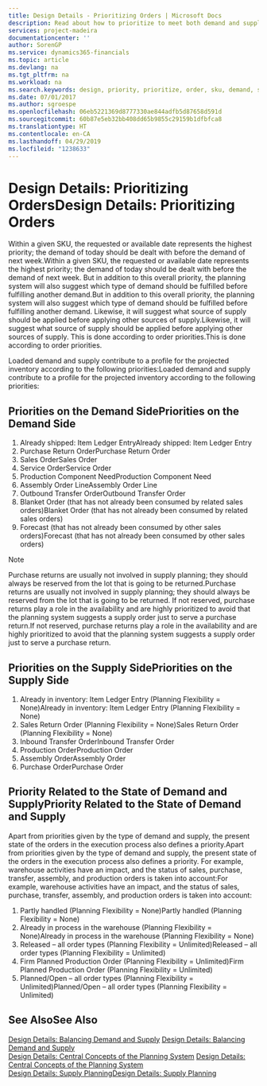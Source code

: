 ```yaml
---
title: Design Details - Prioritizing Orders | Microsoft Docs
description: Read about how to prioritize to meet both demand and supply requirements.
services: project-madeira
documentationcenter: ''
author: SorenGP
ms.service: dynamics365-financials
ms.topic: article
ms.devlang: na
ms.tgt_pltfrm: na
ms.workload: na
ms.search.keywords: design, priority, prioritize, order, sku, demand, supply
ms.date: 07/01/2017
ms.author: sgroespe
ms.openlocfilehash: 06eb5221369d8777330ae844adfb5d87658d591d
ms.sourcegitcommit: 60b87e5eb32bb408dd65b9855c29159b1dfbfca8
ms.translationtype: HT
ms.contentlocale: en-CA
ms.lasthandoff: 04/29/2019
ms.locfileid: "1238633"
---
```

# <a name="design-details-prioritizing-orders"></a><span data-ttu-id="8a666-103">Design Details: Prioritizing Orders</span><span class="sxs-lookup"><span data-stu-id="8a666-103">Design Details: Prioritizing Orders</span></span>
<span data-ttu-id="8a666-104">Within a given SKU, the requested or available date represents the highest priority; the demand of today should be dealt with before the demand of next week.</span><span class="sxs-lookup"><span data-stu-id="8a666-104">Within a given SKU, the requested or available date represents the highest priority; the demand of today should be dealt with before the demand of next week.</span></span> <span data-ttu-id="8a666-105">But in addition to this overall priority, the planning system will also suggest which type of demand should be fulfilled before fulfilling another demand.</span><span class="sxs-lookup"><span data-stu-id="8a666-105">But in addition to this overall priority, the planning system will also suggest which type of demand should be fulfilled before fulfilling another demand.</span></span> <span data-ttu-id="8a666-106">Likewise, it will suggest what source of supply should be applied before applying other sources of supply.</span><span class="sxs-lookup"><span data-stu-id="8a666-106">Likewise, it will suggest what source of supply should be applied before applying other sources of supply.</span></span> <span data-ttu-id="8a666-107">This is done according to order priorities.</span><span class="sxs-lookup"><span data-stu-id="8a666-107">This is done according to order priorities.</span></span>  
  
<span data-ttu-id="8a666-108">Loaded demand and supply contribute to a profile for the projected inventory according to the following priorities:</span><span class="sxs-lookup"><span data-stu-id="8a666-108">Loaded demand and supply contribute to a profile for the projected inventory according to the following priorities:</span></span>  
  
## <a name="priorities-on-the-demand-side"></a><span data-ttu-id="8a666-109">Priorities on the Demand Side</span><span class="sxs-lookup"><span data-stu-id="8a666-109">Priorities on the Demand Side</span></span>  
1. <span data-ttu-id="8a666-110">Already shipped: Item Ledger Entry</span><span class="sxs-lookup"><span data-stu-id="8a666-110">Already shipped: Item Ledger Entry</span></span>  
2. <span data-ttu-id="8a666-111">Purchase Return Order</span><span class="sxs-lookup"><span data-stu-id="8a666-111">Purchase Return Order</span></span>  
3. <span data-ttu-id="8a666-112">Sales Order</span><span class="sxs-lookup"><span data-stu-id="8a666-112">Sales Order</span></span>  
4. <span data-ttu-id="8a666-113">Service Order</span><span class="sxs-lookup"><span data-stu-id="8a666-113">Service Order</span></span>  
5. <span data-ttu-id="8a666-114">Production Component Need</span><span class="sxs-lookup"><span data-stu-id="8a666-114">Production Component Need</span></span>  
6. <span data-ttu-id="8a666-115">Assembly Order Line</span><span class="sxs-lookup"><span data-stu-id="8a666-115">Assembly Order Line</span></span>  
7. <span data-ttu-id="8a666-116">Outbound Transfer Order</span><span class="sxs-lookup"><span data-stu-id="8a666-116">Outbound Transfer Order</span></span>  
8. <span data-ttu-id="8a666-117">Blanket Order (that has not already been consumed by related sales orders)</span><span class="sxs-lookup"><span data-stu-id="8a666-117">Blanket Order (that has not already been consumed by related sales orders)</span></span>  
9. <span data-ttu-id="8a666-118">Forecast (that has not already been consumed by other sales orders)</span><span class="sxs-lookup"><span data-stu-id="8a666-118">Forecast (that has not already been consumed by other sales orders)</span></span>  
  
> [!NOTE]  
>  <span data-ttu-id="8a666-119">Purchase returns are usually not involved in supply planning; they should always be reserved from the lot that is going to be returned.</span><span class="sxs-lookup"><span data-stu-id="8a666-119">Purchase returns are usually not involved in supply planning; they should always be reserved from the lot that is going to be returned.</span></span> <span data-ttu-id="8a666-120">If not reserved, purchase returns play a role in the availability and are highly prioritized to avoid that the planning system suggests a supply order just to serve a purchase return.</span><span class="sxs-lookup"><span data-stu-id="8a666-120">If not reserved, purchase returns play a role in the availability and are highly prioritized to avoid that the planning system suggests a supply order just to serve a purchase return.</span></span>  
  
## <a name="priorities-on-the-supply-side"></a><span data-ttu-id="8a666-121">Priorities on the Supply Side</span><span class="sxs-lookup"><span data-stu-id="8a666-121">Priorities on the Supply Side</span></span>  
1. <span data-ttu-id="8a666-122">Already in inventory: Item Ledger Entry (Planning Flexibility = None)</span><span class="sxs-lookup"><span data-stu-id="8a666-122">Already in inventory: Item Ledger Entry (Planning Flexibility = None)</span></span>  
2. <span data-ttu-id="8a666-123">Sales Return Order (Planning Flexibility = None)</span><span class="sxs-lookup"><span data-stu-id="8a666-123">Sales Return Order (Planning Flexibility = None)</span></span>  
3. <span data-ttu-id="8a666-124">Inbound Transfer Order</span><span class="sxs-lookup"><span data-stu-id="8a666-124">Inbound Transfer Order</span></span>  
4. <span data-ttu-id="8a666-125">Production Order</span><span class="sxs-lookup"><span data-stu-id="8a666-125">Production Order</span></span>  
5. <span data-ttu-id="8a666-126">Assembly Order</span><span class="sxs-lookup"><span data-stu-id="8a666-126">Assembly Order</span></span>  
6. <span data-ttu-id="8a666-127">Purchase Order</span><span class="sxs-lookup"><span data-stu-id="8a666-127">Purchase Order</span></span>  
  
## <a name="priority-related-to-the-state-of-demand-and-supply"></a><span data-ttu-id="8a666-128">Priority Related to the State of Demand and Supply</span><span class="sxs-lookup"><span data-stu-id="8a666-128">Priority Related to the State of Demand and Supply</span></span>  
<span data-ttu-id="8a666-129">Apart from priorities given by the type of demand and supply, the present state of the orders in the execution process also defines a priority.</span><span class="sxs-lookup"><span data-stu-id="8a666-129">Apart from priorities given by the type of demand and supply, the present state of the orders in the execution process also defines a priority.</span></span> <span data-ttu-id="8a666-130">For example, warehouse activities have an impact, and the status of sales, purchase, transfer, assembly, and production orders is taken into account:</span><span class="sxs-lookup"><span data-stu-id="8a666-130">For example, warehouse activities have an impact, and the status of sales, purchase, transfer, assembly, and production orders is taken into account:</span></span>  
  
1. <span data-ttu-id="8a666-131">Partly handled (Planning Flexibility = None)</span><span class="sxs-lookup"><span data-stu-id="8a666-131">Partly handled (Planning Flexibility = None)</span></span>  
2. <span data-ttu-id="8a666-132">Already in process in the warehouse (Planning Flexibility = None)</span><span class="sxs-lookup"><span data-stu-id="8a666-132">Already in process in the warehouse (Planning Flexibility = None)</span></span>  
3. <span data-ttu-id="8a666-133">Released – all order types (Planning Flexibility = Unlimited)</span><span class="sxs-lookup"><span data-stu-id="8a666-133">Released – all order types (Planning Flexibility = Unlimited)</span></span>  
4. <span data-ttu-id="8a666-134">Firm Planned Production Order (Planning Flexibility = Unlimited)</span><span class="sxs-lookup"><span data-stu-id="8a666-134">Firm Planned Production Order (Planning Flexibility = Unlimited)</span></span>  
5. <span data-ttu-id="8a666-135">Planned/Open – all order types (Planning Flexibility = Unlimited)</span><span class="sxs-lookup"><span data-stu-id="8a666-135">Planned/Open – all order types (Planning Flexibility = Unlimited)</span></span>  
  
## <a name="see-also"></a><span data-ttu-id="8a666-136">See Also</span><span class="sxs-lookup"><span data-stu-id="8a666-136">See Also</span></span>  
<span data-ttu-id="8a666-137">[Design Details: Balancing Demand and Supply](design-details-balancing-demand-and-supply.md) </span><span class="sxs-lookup"><span data-stu-id="8a666-137">[Design Details: Balancing Demand and Supply](design-details-balancing-demand-and-supply.md) </span></span>  
<span data-ttu-id="8a666-138">[Design Details: Central Concepts of the Planning System](design-details-central-concepts-of-the-planning-system.md) </span><span class="sxs-lookup"><span data-stu-id="8a666-138">[Design Details: Central Concepts of the Planning System](design-details-central-concepts-of-the-planning-system.md) </span></span>  
[<span data-ttu-id="8a666-139">Design Details: Supply Planning</span><span class="sxs-lookup"><span data-stu-id="8a666-139">Design Details: Supply Planning</span></span>](design-details-supply-planning.md)